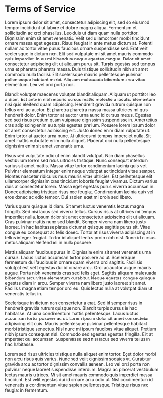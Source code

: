 # Terms of Service

Lorem ipsum dolor sit amet, consectetur adipiscing elit, sed do eiusmod tempor incididunt ut labore et dolore magna aliqua. Fermentum et sollicitudin ac orci phasellus. Leo duis ut diam quam nulla porttitor. Dignissim enim sit amet venenatis. Velit sed ullamcorper morbi tincidunt ornare massa eget egestas. Risus feugiat in ante metus dictum at. Potenti nullam ac tortor vitae purus faucibus ornare suspendisse sed. Erat velit scelerisque in dictum non. Elit sed vulputate mi sit amet mauris commodo quis imperdiet. In eu mi bibendum neque egestas congue. Dolor sit amet consectetur adipiscing elit ut aliquam purus sit. Turpis egestas sed tempus urna et pharetra pharetra massa. Duis tristique sollicitudin nibh sit amet commodo nulla facilisi. Elit scelerisque mauris pellentesque pulvinar pellentesque habitant morbi. Aliquam malesuada bibendum arcu vitae elementum. Leo vel orci porta non.

Blandit volutpat maecenas volutpat blandit aliquam. Aliquam ut porttitor leo a diam. Est ante in nibh mauris cursus mattis molestie a iaculis. Elementum nisi quis eleifend quam adipiscing. Hendrerit gravida rutrum quisque non tellus orci ac auctor. Et pharetra pharetra massa massa ultricies mi quis hendrerit dolor. Enim tortor at auctor urna nunc id cursus metus. Egestas sed sed risus pretium quam vulputate dignissim suspendisse in. Amet tellus cras adipiscing enim eu turpis egestas pretium. Posuere lorem ipsum dolor sit amet consectetur adipiscing elit. Justo donec enim diam vulputate ut. Enim tortor at auctor urna nunc. At ultrices mi tempus imperdiet nulla. Sit amet mattis vulputate enim nulla aliquet. Placerat orci nulla pellentesque dignissim enim sit amet venenatis urna.

Risus sed vulputate odio ut enim blandit volutpat. Non diam phasellus vestibulum lorem sed risus ultricies tristique. Nunc consequat interdum varius sit amet mattis. Massa vitae tortor condimentum lacinia quis vel. Pulvinar elementum integer enim neque volutpat ac tincidunt vitae semper. Montes nascetur ridiculus mus mauris vitae ultricies. Est pellentesque elit ullamcorper dignissim cras tincidunt lobortis feugiat vivamus. Dictum varius duis at consectetur lorem. Massa eget egestas purus viverra accumsan in. Donec adipiscing tristique risus nec feugiat. Condimentum lacinia quis vel eros donec ac odio tempor. Dui sapien eget mi proin sed libero.

Varius quam quisque id diam. Sit amet luctus venenatis lectus magna fringilla. Sed nisi lacus sed viverra tellus. Cursus risus at ultrices mi tempus imperdiet nulla. Ipsum dolor sit amet consectetur adipiscing elit ut aliquam. Cras pulvinar mattis nunc sed blandit. Semper viverra nam libero justo laoreet. In hac habitasse platea dictumst quisque sagittis purus sit. Vitae congue eu consequat ac felis donec. Tortor at risus viverra adipiscing at in tellus integer feugiat. Tortor id aliquet lectus proin nibh nisl. Nunc id cursus metus aliquam eleifend mi in nulla posuere.

Mattis aliquam faucibus purus in. Dignissim enim sit amet venenatis urna cursus. Lacus luctus accumsan tortor posuere ac ut. Scelerisque fermentum dui faucibus in ornare quam viverra orci sagittis. Facilisis volutpat est velit egestas dui id ornare arcu. Orci ac auctor augue mauris augue. Porta nibh venenatis cras sed felis eget. Sagittis aliquam malesuada bibendum arcu vitae elementum curabitur. Neque egestas congue quisque egestas diam in arcu. Semper viverra nam libero justo laoreet sit amet. Facilisis magna etiam tempor orci eu. Quis lectus nulla at volutpat diam ut venenatis tellus in.

Scelerisque in dictum non consectetur a erat. Sed id semper risus in hendrerit gravida rutrum quisque non. Blandit turpis cursus in hac habitasse. At urna condimentum mattis pellentesque. Lacus luctus accumsan tortor posuere ac ut. Lorem ipsum dolor sit amet consectetur adipiscing elit duis. Mauris pellentesque pulvinar pellentesque habitant morbi tristique senectus. Nisl nunc mi ipsum faucibus vitae aliquet. Pretium nibh ipsum consequat nisl. Commodo sed egestas egestas fringilla. Elit at imperdiet dui accumsan. Suspendisse sed nisi lacus sed viverra tellus in hac habitasse.

Lorem sed risus ultricies tristique nulla aliquet enim tortor. Eget dolor morbi non arcu risus quis varius. Nunc sed velit dignissim sodales ut. Curabitur gravida arcu ac tortor dignissim convallis aenean. Leo vel orci porta non pulvinar neque laoreet suspendisse interdum. Magna ac placerat vestibulum lectus mauris ultrices. Mi sit amet mauris commodo quis imperdiet massa tincidunt. Est velit egestas dui id ornare arcu odio ut. Nisl condimentum id venenatis a condimentum vitae sapien pellentesque. Tristique risus nec feugiat in fermentum.
